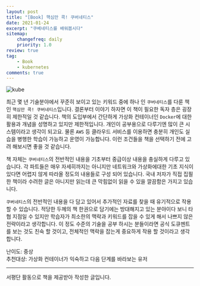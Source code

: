 ```yaml
---
layout: post
title: "[Book] 핵심만 콕! 쿠버네티스"
date: 2021-01-24
excerpt: "쿠베네티스를 배워봅시다"
sitemap:
    changefreq: daily
    priority: 1.0
review: true
tag:
    - Book
    - kubernetes
comments: true
---
```


![kube](https://sihan-son.github.io/public/book/etc/kube.jfif)

최근 몇 년 기술분야에서 꾸준히 보이고 있는 키워드 중에 하나 인 `쿠버네티스`를 다룬 책인 `핵심만 콕! 쿠버네티스`입니다. 결론부터 이야기 하자면 이 책이 필요한 독자 층은 굉장히 제한적일 것 같습니다. 책의 도입부에서 간단하게 가상화 컨테이너인 `Docker`에 대한 활용과 개념을 성명하고 있지만 제한적입니다. 개인이 공부용으로 다루기엔 많이 큰 시스템이라고 생각이 되고요. 물론 `AWS` 등 클라우드 서비스를 이용하면 충분히 개인도 실습을 병행한 학습이 가능하고 운영이 가능합니다. 이런 조건들을 책을 선택하기 전에 고려 해보시면 좋을 것 같습니다.

책 자체는 `쿠버네티스`의 전반적인 내용을 기초부터 중급이상 내용을 충실하게 다루고 있습니다. 각 파트들은 매우 자세히까지는 아니지만 네트워크와 가상화에대한 기초 지식이 있다면 어렵지 않게 따라올 정도의 내용들로 구성 되어 있습니다. 국내 저자가 직접 집필한 책이라 수려한 글은 아니지만 읽는데 큰 막힘없이 읽을 수 있을 깔끔함은 가지고 있습니다.

`쿠버네티스`의 전반적인 내용을 다 담고 있어서 추가적인 자료를 찾을 때 유기적으로 작용할 수 있습니다. 적당한 두께의 책 한권으로 담기에는 방대해지고 있는 분야이다 보니 타협 지점일 수 있지만 학습자가 최소한의 맥락과 키워드를 잡을 수 있게 해서 나쁘지 않은 전략이라고 생각합니다. 이 정도 수준의 기술을 공부 하시는 분들이라면 공식 도큐멘트를 보는 것도 친숙 할 것이고, 전체적인 맥락을 잡는게 중요하게 작용 할 것이라고 생각합니다.

난이도: 중상  
추천대상: 가상화 컨테이너가 익숙하고 다음 단계를 바라보는 유저

---

서평단 활동으로 책을 제공받아 작성한 글입니다.
